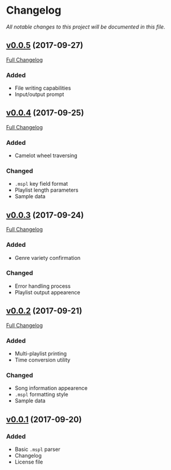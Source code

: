 # Changelog
_All notable changes to this project will be documented in this file._

## [v0.0.5](https://github.com/aemx/musepool/tree/0.0.5) (2017-09-27)

[Full Changelog](https://github.com/aemx/musepool/compare/0.0.4...0.0.5)

### Added

- File writing capabilities
- Input/output prompt

## [v0.0.4](https://github.com/aemx/musepool/tree/0.0.4) (2017-09-25)

[Full Changelog](https://github.com/aemx/musepool/compare/0.0.3...0.0.4)

### Added

- Camelot wheel traversing

### Changed

- `.mspl` key field format
- Playlist length parameters
- Sample data

## [v0.0.3](https://github.com/aemx/musepool/tree/0.0.3) (2017-09-24)

[Full Changelog](https://github.com/aemx/musepool/compare/0.0.2...0.0.3)

### Added

- Genre variety confirmation

### Changed

- Error handling process
- Playlist output appearence

## [v0.0.2](https://github.com/aemx/musepool/tree/0.0.2) (2017-09-21)

[Full Changelog](https://github.com/aemx/musepool/compare/0.0.1...0.0.2)

### Added

- Multi-playlist printing
- Time conversion utility

### Changed

- Song information appearence
- `.mspl` formatting style
- Sample data

## [v0.0.1](https://github.com/aemx/musepool/tree/0.0.1) (2017-09-20)

### Added

- Basic `.mspl` parser
- Changelog
- License file